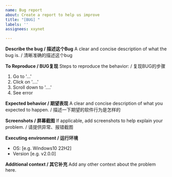 ```yaml
---
name: Bug report
about: Create a report to help us improve
title: "[BUG] "
labels: ''
assignees: xxynet

---
```


**Describe the bug / 描述这个Bug**
A clear and concise description of what the bug is. / 清晰准确的描述这个bug

**To Reproduce / BUG复现**
Steps to reproduce the behavior: / 复现BUG的步骤
1. Go to '...'
2. Click on '....'
3. Scroll down to '....'
4. See error

**Expected behavior / 期望表现**
A clear and concise description of what you expected to happen. / 描述一下期望的软件行为是怎样的

**Screenshots / 屏幕截图**
If applicable, add screenshots to help explain your problem. / 请提供异常、报错截图

**Executing environment / 运行环境**
 - OS: [e.g. Windows10 22H2]
 - Version [e.g. v2.0.0]

**Additional context / 其它补充**
Add any other context about the problem here.
